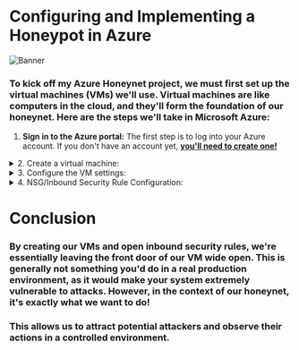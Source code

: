 # Configuring and Implementing a Honeypot in Azure



![Banner](https://github.com/franciscovfonseca/Setting-Up-Vulnerable-VMs-in-Azure/assets/172988970/6d3ace39-dbbe-43fc-8aad-fdd636ead33c)

### To kick off my Azure Honeynet project, we must first set up the virtual machines (VMs) we'll use. Virtual machines are like computers in the cloud, and they'll form the foundation of our honeynet. Here are the steps we'll take in Microsoft Azure:

1. **Sign in to the Azure portal:** The first step is to log into your Azure account. If you don't have an account yet, **[you'll need to create one!](https://portal.azure.com)**

<details close> 
<summary> 2. Create a virtual machine: </summary>




- Once you're in the Azure portal, navigate to the 'Virtual machines' section. 
  
  ![azure portal](Virtual-Machines-Section.png)

  
  
- Click on 'Create', then 'Virtual machine'. This is where we'll set up our new VM!
  
 
  ![VM create](Create-Virtual-Machine.png)
  
  </details>
  
  
  <details close> 
<summary> 3. Configure the VM settings: </summary>
  
  - **Subscription and resource group:** We'll select our Azure subscription and resource group (Which is way to group and manage resources in Azure!). For the purpose of the project, I already created created a resource group called ```RG-Cyber-Lab2``` 
  
  - **Virtual Machine Name:** For the purpose of this project, I am going to name this VM, ```Lab-HoneyNet```

  - **Region:** For the purpose of this project, I am going to choose the region, ```(US) East US 2```
  
  - **Availability Options:** Being that the only purpose of this machine will be to act as a Honeypot, we do not require any form of availability, so I selected ```No infrastructure redundancy required```

  - **Image:** Select ```Windows 10 Pro, version 21H2 - x64 Gen2```
  
  ![VM create](Windows-10-Pro-version-21H2-x64-Gen2.png)
  
  - **Networking**: When creating the virtual network, we will be leaving it to the default settings. For the purpose of this lab, I called mine ```Lab-VNet```.
  
  ![netowkr](Virtual-Network-name-Lab-VNet.png)


  </details>


<details close> 
<summary> 4. NSG/Inbound Security Rule Configuration: </summary>
 
  - **Navigate to the Network Security Group (NSG):** In the Azure portal, search for 'Network Security Groups' in the search bar at the top. Once there, select the NSG associated with your virtual machine.
  
  - **Create an inbound security rule:** Inside the NSG, you'll find a section for 'Inbound security rules'. This is where we control what kind of traffic is allowed to reach our VM. Click on 'Add' to create a new rule.
  - **Configure the rule:** We'll be prompted to input some details about our new rule.
  
  - **Source:** This defines where the incoming traffic is coming from. We can set this to ```Any``` to allow traffic from any location.
  
  - **Source port ranges:** This specifies the ports on the source (the computer initiating the connection) that are allowed. Again, we can set this to ```*``` or ```Any``` to allow all ports.

  - **Destination:** This defines where the traffic is going to. Since we want the traffic to reach our VM, we can set this to ```Any```.
  
  - **Destination port ranges:** This specifies the ports on our VM that are allowed to receive traffic. We can set this to ```*``` or ```Any``` to open all ports.
  
  - **Priority:** Setting priorities in Network Security Groups (NSGs) is an essential step. The priority determines the order in which rules are applied. Rules with lower priority numbers are processed before rules with higher priority numbers because the lower the number, the higher the priority. For the purpose of this lab, I set the priority to ```300``` to ensure that this honeypot functions as intended!

  - **Action:** We'll set this to ```Allow```, which means that traffic matching this rule will be allowed to reach our VM. 
  
 ![NSG](Inbound-Security-Rule.png)

  
  - **Review & Create:** After i've input and configured all the details we need for this inbound rule, click 'Add' to create the rule. e
 
 
 
 
 
 
 
 
 
</details>

# Conclusion

### By creating our VMs and open inbound security rules, we're essentially leaving the front door of our VM wide open. This is generally not something you'd do in a real production environment, as it would make your system extremely vulnerable to attacks. However, in the context of our honeynet, it's exactly what we want to do!

### This allows us to attract potential attackers and observe their actions in a controlled environment.
 
